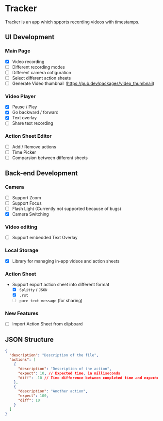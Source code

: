 # Tracker

Tracker is an app which spports recording videos with timestamps.
## UI Development
### Main Page

- [X] Video recording
- [ ] Different recording modes
- [ ] Different camera cofiguration
- [ ] Select different action sheets
- [ ] Generate Video thumbnail (https://pub.dev/packages/video_thumbnail) 

### Video Player

- [x] Pause / Play
- [x] Go backward / forward
- [x] Text overlay
- [ ] Share text recording

### Action Sheet Editor

- [ ] Add / Remove actions
- [ ] Time Picker
- [ ] Comparsion between different sheets

## Back-end Development

### Camera

- [ ] Support Zoom
- [ ] Support Focus
- [ ] Flash Light (Currently not supported because of bugs)
- [X] Camera Switching
### Video editing

- [ ] Support embedded Text Overlay

### Local Storage

- [X] Library for managing in-app videos and action sheets

### Action Sheet

* Support export action sheet into different format
  - [x] `Splitty` / `JSON`
  - [x] `.rst`
  - [ ] `pure text message` (for sharing)

### New Features

 - [ ] Import Action Sheet from clipboard
## JSON Structure

```json
{
  "description": "Description of the file",
  "actions": [
    {
      "description": "Description of the action",
      "expect": 10, // Expected time, in milliseconds
      "diff": -10 // Time difference between completed time and expected time, in milliseconds
    },
    {
      "description": "Another action",
      "expect": 100,
      "diff": 10
    }
  ]
}
```